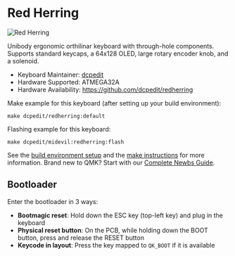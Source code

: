 # Red Herring

![Red Herring](https://i.imgur.com/b6lKmW0h.jpg)

Unibody ergonomic orthilinar keyboard with through-hole components.  Supports standard keycaps, a 64x128 OLED, large rotary encoder knob, and a solenoid.

* Keyboard Maintainer: [dcpedit](https://github.com/dcpedit)
* Hardware Supported: ATMEGA32A
* Hardware Availability: https://github.com/dcpedit/redherring

Make example for this keyboard (after setting up your build environment):

    make dcpedit/redherring:default

Flashing example for this keyboard:

    make dcpedit/midevil:redherring:flash

See the [build environment setup](https://docs.qmk.fm/#/getting_started_build_tools) and the [make instructions](https://docs.qmk.fm/#/getting_started_make_guide) for more information. Brand new to QMK? Start with our [Complete Newbs Guide](https://docs.qmk.fm/#/newbs).

## Bootloader

Enter the bootloader in 3 ways:

* **Bootmagic reset**: Hold down the ESC key (top-left key) and plug in the keyboard
* **Physical reset button**: On the PCB, while holding down the BOOT button, press and release the RESET button
* **Keycode in layout**: Press the key mapped to `QK_BOOT` if it is available